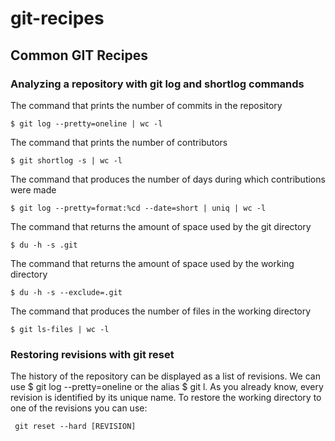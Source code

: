 # git-recipes
## Common GIT Recipes

### Analyzing a repository with git log and shortlog commands

The command that prints the number of commits in the repository

`$ git log --pretty=oneline | wc -l`

The command that prints the number of contributors

`$ git shortlog -s | wc -l`

The command that produces the number of days during which contributions were made

`$ git log --pretty=format:%cd --date=short | uniq | wc -l`

The command that returns the amount of space used by the git directory 

`$ du -h -s .git`

The command that returns the amount of space used by the working directory 

`$ du -h -s --exclude=.git`

The command that produces the number of files in the working directory 

`$ git ls-files | wc -l`

### Restoring revisions with git reset
The history of the repository can be displayed as a list of revisions. We can use $ git log --pretty=oneline or the alias $ git l. As you already know, every revision is identified by its unique name. To restore the working directory to one of the revisions you can use:

` git reset --hard [REVISION]`
